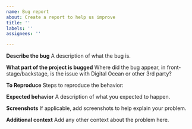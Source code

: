 ```yaml
---
name: Bug report
about: Create a report to help us improve
title: ''
labels: ''
assignees: ''

---
```


**Describe the bug**
A description of what the bug is.

**What part of the project is bugged**
Where did the bug appear, in front-stage/backstage, is the issue with Digital Ocean or other 3rd party? 

**To Reproduce**
Steps to reproduce the behavior:

**Expected behavior**
A description of what you expected to happen.

**Screenshots**
If applicable, add screenshots to help explain your problem.

**Additional context**
Add any other context about the problem here.

